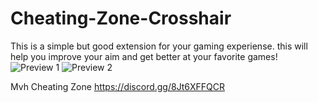 # Cheating-Zone-Crosshair
This is a simple but good extension for your gaming experiense. this will help you improve your aim and get better at your favorite games!
![Preview 1](https://i.imgur.com/8wpWozS.png)
![Preview 2](https://i.imgur.com/xr0BIjc.png)



Mvh
Cheating Zone
https://discord.gg/8Jt6XFFQCR
